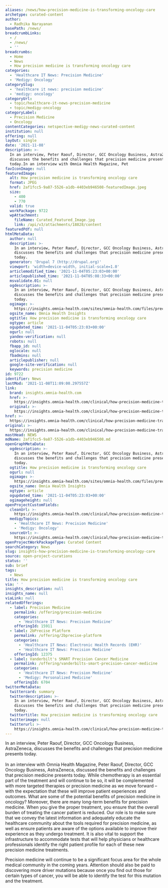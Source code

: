 ```yaml
---
aliases: /news/how-precision-medicine-is-transforming-oncology-care
archetype: curated-content
author:
  - Radhika Narayanan
basePath: /news/
breadcrumbLinks:
  - /
  - /news/
  - ''
breadcrumbs:
  - Home
  - News
  - How precision medicine is transforming oncology care
categories:
  - 'Healthcare IT News: Precision Medicine'
  - 'Medigy: Oncology'
categorySlug:
  - 'healthcare it news: precision medicine'
  - 'medigy: oncology'
categoryUrl:
  - topic/healthcare-it-news-precision-medicine
  - topic/medigy-oncology
categoryLabel:
  - Precision Medicine
  - Oncology
contentCategories: netspective-medigy-news-curated-content
institution: null
offering: null
layOut: single
date: '2021-11-08'
description: >-
  In an interview, Peter Raouf, Director, GCC Oncology Business, AstraZeneca,
  discusses the benefits and challenges that precision medicine presents
  today.In an interview with Omnia Health Magazine, Pet
favIconImage: null
featuredImage:
  alt: How precision medicine is transforming oncology care
  format: JPEG
  href: 2af1fcc5-9a87-5526-a1db-4403eb946508-featuredImage.jpeg
  size:
    - 400
    - 770
  valid: true
  workPackage: 9722
  wpAttachment:
    fileName: Curated_Featured_Image.jpg
    link: /api/v3/attachments/18828/content
featuredPdf: null
htmlMetaData:
  author: null
  description: >-
    In an interview, Peter Raouf, Director, GCC Oncology Business, AstraZeneca,
    discusses the benefits and challenges that precision medicine presents
    today.
  generator: 'Drupal 7 (http://drupal.org)'
  viewport: 'width=device-width, initial-scale=1.0'
  articlemodified_time: '2021-11-04T05:23:03+00:00'
  articlepublished_time: '2021-11-04T05:08:33+00:00'
  msvalidate.01: null
  ogdescription: >-
    In an interview, Peter Raouf, Director, GCC Oncology Business, AstraZeneca,
    discusses the benefits and challenges that precision medicine presents
    today.
  ogimage: >-
    https://insights.omnia-health.com/sites/omnia-health.com/files/precision-medicine.jpg
  ogsite_name: Omnia Health Insights
  ogtitle: How precision medicine is transforming oncology care
  ogtype: article
  ogupdated_time: '2021-11-04T05:23:03+00:00'
  ogurl: null
  yandex-verification: null
  robots: null
  fbapp_id: null
  oglocale: null
  fbadmins: null
  articlepublisher: null
  google-site-verification: null
  keywords: precision medicine
id: 9722
identifier: News
lastMod: '2021-11-08T11:09:00.297557Z'
link:
  brand: insights.omnia-health.com
  href: >-
    https://insights.omnia-health.com/clinical/how-precision-medicine-transforming-oncology-care?eM=ad0baca6cfe3d3f62666d59150aabd59ea9af68a51a26c8f0da8af6ac35fa626&eventSeriesCode=ES_OMNIAGMD&eventEditionCode=AEL00OMH&sessionCode=S_OMNHLTHNWSLTR
  original: >-
    https://insights.omnia-health.com/clinical/how-precision-medicine-transforming-oncology-care?utm_campaign=AEL00OMH_CL_Omnia_Insights_20211108&utm_emailname=AEL00OMH_AA_Omnia_Insights_Sub_20211108&utm_medium=email&utm_source=Eloqua&utm_MDMContactID=6b7b6125-c4c3-4787-9c73-496c48c59a4d&utm_campaigntype=Newsletter&utm_sub=AI%20evokes%20human%20emotion%2C%20advancements%20in%20oncology%2C%20mental%20health%20in%20Africa%20and%20more.&eM=ad0baca6cfe3d3f62666d59150aabd59ea9af68a51a26c8f0da8af6ac35fa626&eventSeriesCode=ES_OMNIAGMD&eventEditionCode=AEL00OMH&sessionCode=S_OMNHLTHNWSLTR
href: >-
  https://insights.omnia-health.com/clinical/how-precision-medicine-transforming-oncology-care?eM=ad0baca6cfe3d3f62666d59150aabd59ea9af68a51a26c8f0da8af6ac35fa626&eventSeriesCode=ES_OMNIAGMD&eventEditionCode=AEL00OMH&sessionCode=S_OMNHLTHNWSLTR
original: >-
  https://insights.omnia-health.com/clinical/how-precision-medicine-transforming-oncology-care?utm_campaign=AEL00OMH_CL_Omnia_Insights_20211108&utm_emailname=AEL00OMH_AA_Omnia_Insights_Sub_20211108&utm_medium=email&utm_source=Eloqua&utm_MDMContactID=6b7b6125-c4c3-4787-9c73-496c48c59a4d&utm_campaigntype=Newsletter&utm_sub=AI%20evokes%20human%20emotion%2C%20advancements%20in%20oncology%2C%20mental%20health%20in%20Africa%20and%20more.&eM=ad0baca6cfe3d3f62666d59150aabd59ea9af68a51a26c8f0da8af6ac35fa626&eventSeriesCode=ES_OMNIAGMD&eventEditionCode=AEL00OMH&sessionCode=S_OMNHLTHNWSLTR
mastHead: NEWS
mdName: 2af1fcc5-9a87-5526-a1db-4403eb946508.md
openGraphMetaData:
  ogdescription: >-
    In an interview, Peter Raouf, Director, GCC Oncology Business, AstraZeneca,
    discusses the benefits and challenges that precision medicine presents
    today.
  ogtitle: How precision medicine is transforming oncology care
  ogurl: null
  ogimage: >-
    https://insights.omnia-health.com/sites/omnia-health.com/files/precision-medicine.jpg
  ogsite_name: Omnia Health Insights
  ogtype: article
  ogupdated_time: '2021-11-04T05:23:03+00:00'
  ogimageheight: null
openProjectCustomFields:
  cleanUrl: >-
    https://insights.omnia-health.com/clinical/how-precision-medicine-transforming-oncology-care?eM=ad0baca6cfe3d3f62666d59150aabd59ea9af68a51a26c8f0da8af6ac35fa626&eventSeriesCode=ES_OMNIAGMD&eventEditionCode=AEL00OMH&sessionCode=S_OMNHLTHNWSLTR
  medigyTopics:
    - 'Healthcare IT News: Precision Medicine'
    - 'Medigy: Oncology'
  sourceUrl: >-
    https://insights.omnia-health.com/clinical/how-precision-medicine-transforming-oncology-care?utm_campaign=AEL00OMH_CL_Omnia_Insights_20211108&utm_emailname=AEL00OMH_AA_Omnia_Insights_Sub_20211108&utm_medium=email&utm_source=Eloqua&utm_MDMContactID=6b7b6125-c4c3-4787-9c73-496c48c59a4d&utm_campaigntype=Newsletter&utm_sub=AI%20evokes%20human%20emotion%2C%20advancements%20in%20oncology%2C%20mental%20health%20in%20Africa%20and%20more.&eM=ad0baca6cfe3d3f62666d59150aabd59ea9af68a51a26c8f0da8af6ac35fa626&eventSeriesCode=ES_OMNIAGMD&eventEditionCode=AEL00OMH&sessionCode=S_OMNHLTHNWSLTR
openProjectWorkPackageType: Curated Content
searchCategory: News
slug: insights-how-precision-medicine-is-transforming-oncology-care
source: open-project-curations
status: ''
sub: brief
tags:
  - News
title: How precision medicine is transforming oncology care
via: ' '
insights_description: null
insights_name: null
viaLink: null
relatedOfferings:
  - label: Precision Medicine
    permalink: /offering/precision-medicine
    categories:
      - 'Healthcare IT News: Precision Medicine'
    offeringId: 15911
  - label: 2bPrecise Platform
    permalink: /offering/2bprecise-platform
    categories:
      - 'Healthcare IT News: Electronic Health Records (EHR)'
      - 'Healthcare IT News: Precision Medicine'
    offeringId: 12375
  - label: Vanderbilt's SMART Precision Cancer Medicine
    permalink: /offering/vanderbilts-smart-precision-cancer-medicine
    categories:
      - 'Healthcare IT News: Precision Medicine'
      - 'Medigy: Personalized Medicine'
    offeringId: 6704
twitterMetaData:
  twittercard: summary
  twitterdescription: >-
    In an interview, Peter Raouf, Director, GCC Oncology Business, AstraZeneca,
    discusses the benefits and challenges that precision medicine presents
    today.
  twittertitle: How precision medicine is transforming oncology care
  twitterimage: null
  twitterurl: >-
    https://insights.omnia-health.com/clinical/how-precision-medicine-transforming-oncology-care
---
```

<p>In an interview, Peter Raouf, Director, GCC Oncology Business, AstraZeneca, discusses the benefits and challenges that precision medicine presents today.<br><br>In an interview with Omnia Health Magazine, Peter Raouf, Director, GCC Oncology Business, AstraZeneca, discussed the benefits and challenges that precision medicine presents today.
While chemotherapy is an essential part of the treatment and will continue to be so, it will be complemented with more targeted therapies or precision medicine as we move forward – with the expectation that these will improve patient experiences and outcomes.
What are some of the potential benefits of precision medicine in oncology?
Moreover, there are many long-term benefits for precision medicine.
When you give the proper treatment, you ensure that the overall burden of treating the cancer patient is reduced.
Our role is to make sure that we convey the latest information and adequately educate the healthcare community about the tools required for precision medicine, as well as ensure patients are aware of the options available to improve their experience as they undergo treatment.
It is also vital to support the infrastructure to accommodate tests that will help physicians or healthcare professionals identify the right patient profile for each of these new precision medicine treatments.

Precision medicine will continue to be a significant focus area for the whole medical community in the coming years.
Attention should also be paid to discovering more driver mutations because once you find out those for certain types of cancer, you will be able to identify the test for this mutation and the treatment.<br>&nbsp;</p>